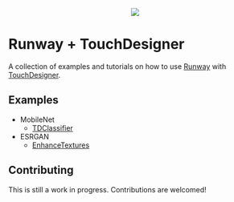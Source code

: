 <p align="center">
  <img src="https://runway.nyc3.digitaloceanspaces.com/assets/github/cover_runway_touchdesigner_github.jpg">
</p>

# Runway + TouchDesigner

A collection of examples and tutorials on how to use [Runway](https://runwayapp.ai/) with [TouchDesigner](https://www.derivative.ca/).

## Examples

* MobileNet
  * [TDClassifier](MobileNet/TDClassifier)
* ESRGAN
  * [EnhanceTextures](ESRGAN/EnhanceTextures)

## Contributing

This is still a work in progress. Contributions are welcomed!

